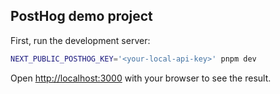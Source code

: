 ## PostHog demo project

First, run the development server:

```bash
NEXT_PUBLIC_POSTHOG_KEY='<your-local-api-key>' pnpm dev
```

Open [http://localhost:3000](http://localhost:3000) with your browser to see the result.
